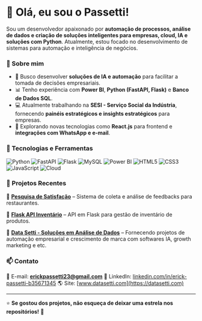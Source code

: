 # 👋 Olá, eu sou o Passetti!

Sou um desenvolvedor apaixonado por **automação de processos, análise de dados e criação de soluções inteligentes para empresas, cloud, IA e soluções com Python**. Atualmente, estou focado no desenvolvimento de sistemas para automação e inteligência de negócios.

### 🚀 Sobre mim
- 🎯 Busco desenvolver **soluções de IA e automação** para facilitar a tomada de decisões empresariais.
- 📊 Tenho experiência com **Power BI**, **Python (FastAPI, Flask)** e **Banco de Dados SQL**.
- 💻 Atualmente trabalhando na **SESI - Serviço Social da Indústria**, fornecendo **painéis estratégicos e insights estratégicos** para empresas.
- 🌱 Explorando novas tecnologias como **React.js** para frontend e **integrações com WhatsApp e e-mail**.

### 🔧 Tecnologias e Ferramentas
![Python](https://img.shields.io/badge/Python-3776AB?style=for-the-badge&logo=python&logoColor=white) ![FastAPI](https://img.shields.io/badge/FastAPI-009688?style=for-the-badge&logo=fastapi&logoColor=white) ![Flask](https://img.shields.io/badge/Flask-000000?style=for-the-badge&logo=flask&logoColor=white) ![MySQL](https://img.shields.io/badge/MySQL-4479A1?style=for-the-badge&logo=mysql&logoColor=white) ![Power BI](https://img.shields.io/badge/Power%20BI-F2C811?style=for-the-badge&logo=powerbi&logoColor=black) ![HTML5](https://img.shields.io/badge/HTML5-E34F26?style=for-the-badge&logo=html5&logoColor=white) ![CSS3](https://img.shields.io/badge/CSS3-1572B6?style=for-the-badge&logo=css3&logoColor=white) ![JavaScript](https://img.shields.io/badge/JavaScript-F7DF1E?style=for-the-badge&logo=javascript&logoColor=black) ![Cloud](https://img.shields.io/badge/Cloud-00C853?style=for-the-badge&logo=cloud&logoColor=white)

### 📌 Projetos Recentes
🔹 **[Pesquisa de Satisfação](https://github.com/Passetti-cmd/pesquisa-satisfacao)** – Sistema de coleta e análise de feedbacks para restaurantes.

🔹 **[Flask API Inventário](https://github.com/Passetti-cmd/flask-api-inventario)** – API em Flask para gestão de inventário de produtos.

🔹 **[Data Setti - Soluções em Análise de Dados](https://github.com/Passetti-cmd/Datasettibr)** – Fornecendo projetos de automação empresarial e crescimento de marca com softwares IA, growth marketing e etc.

### 📫 Contato
📧 E-mail: **erickpassetti23@gmail.com**
🔗 LinkedIn: [linkedin.com/in/erick-passetti-b35671345](https://www.linkedin.com/in/erick-passetti-b35671345/)
🌎 Site: [www.datasetti.com](https://datasetti.com)

---
⭐ **Se gostou dos projetos, não esqueça de deixar uma estrela nos repositórios!** 🚀
